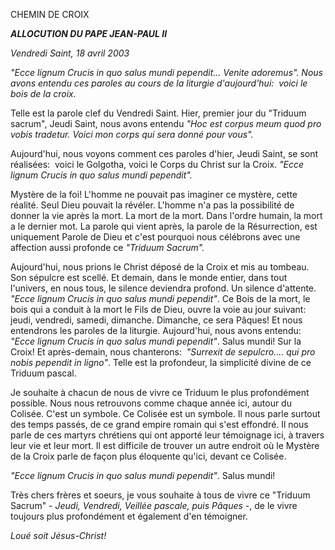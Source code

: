 CHEMIN DE CROIX

***ALLOCUTION DU PAPE JEAN-PAUL II***

*Vendredi Saint, 18 avril 2003*

*"Ecce lignum Crucis in quo salus mundi pependit... Venite adoremus". Nous avons entendu ces paroles au cours de la liturgie d'aujourd'hui:  voici le bois de la croix.*

Telle est la parole clef du Vendredi Saint. Hier, premier jour du "Triduum sacrum", Jeudi Saint, nous avons entendu *"Hoc est corpus meum quod pro vobis tradetur. Voici mon corps qui sera donné pour vous".*

Aujourd'hui, nous voyons comment ces paroles d'hier, Jeudi Saint, se sont réalisées:  voici le Golgotha, voici le Corps du Christ sur la Croix. *"Ecce lignum Crucis in quo salus mundi pependit".*

Mystère de la foi! L'homme ne pouvait pas imaginer ce mystère, cette réalité. Seul Dieu pouvait la révéler. L'homme n'a pas la possibilité de donner la vie après la mort. La mort de la mort. Dans l'ordre humain, la mort a le dernier mot. La parole qui vient après, la parole de la Résurrection, est uniquement Parole de Dieu et c'est pourquoi nous célébrons avec une affection aussi profonde ce *"Triduum Sacrum".*

Aujourd'hui, nous prions le Christ déposé de la Croix et mis au tombeau. Son sépulcre est scellé. Et demain, dans le monde entier, dans tout l'univers, en nous tous, le silence deviendra profond. Un silence d'attente. *"Ecce lignum Crucis in quo salus mundi pependit"*. Ce Bois de la mort, le bois qui a conduit à la mort le Fils de Dieu, ouvre la voie au jour suivant:  jeudi, vendredi, samedi, dimanche. Dimanche, ce sera Pâques! Et nous entendrons les paroles de la liturgie. Aujourd'hui, nous avons entendu:  *"Ecce lignum Crucis in quo salus mundi pependit"*. Salus mundi! Sur la Croix! Et après-demain, nous chanterons:  *"Surrexit de sepulcro.... qui pro nobis pependit in ligno"*. Telle est la profondeur, la simplicité divine de ce Triduum pascal.

Je souhaite à chacun de nous de vivre ce Triduum le plus profondément possible. Nous nous retrouvons comme chaque année ici, autour du Colisée. C'est un symbole. Ce Colisée est un symbole. Il nous parle surtout des temps passés, de ce grand empire romain qui s'est effondré. Il nous parle de ces martyrs chrétiens qui ont apporté leur témoignage ici, à travers leur vie et leur mort. Il est difficile de trouver un autre endroit où le Mystère de la Croix parle de façon plus éloquente qu'ici, devant ce Colisée.

*"Ecce lignum Crucis in quo salus mundi pependit"*. Salus mundi!

Très chers frères et soeurs, je vous souhaite à tous de vivre ce "Triduum Sacrum" - *Jeudi, Vendredi, Veillée pascale, puis Pâques* -, de le vivre toujours plus profondément et également d'en témoigner.

*Loué soit Jésus-Christ!*